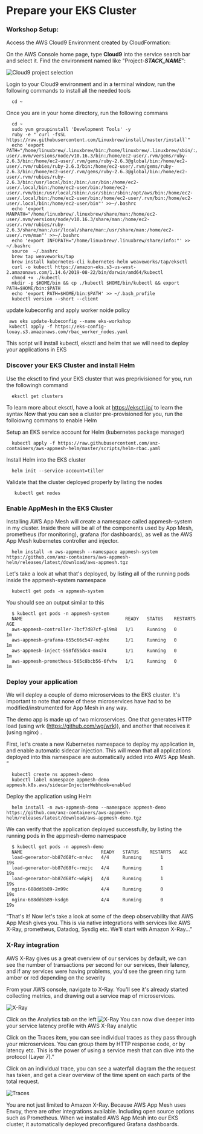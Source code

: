 Prepare your EKS Cluster
====================================================

### Workshop Setup:

Access the AWS Cloud9 Environment created by CloudFormation:

   On the AWS Console home page, type **Cloud9** into the service search bar and select it. Find the environment named like "Project-***STACK_NAME***":

   ![Cloud9 project selection](images/00-cloud9-select.png)
   
   Login to your Cloud9 environment and in a terminal window, run the following commands to install all the needed tools
   
    
      cd ~    
    
   Once you are in your home directory, run the following commans
   
      
      cd ~
      sudo yum groupinstall 'Development Tools' -y
      ruby -e "`curl -fsSL https://raw.githubusercontent.com/Linuxbrew/install/master/install`" 
      echo 'export PATH="/home/linuxbrew/.linuxbrew/bin:/home/linuxbrew/.linuxbrew/sbin/:/home/ec2-user/.nvm/versions/node/v10.16.3/bin:/home/ec2-user/.rvm/gems/ruby-2.6.3/bin:/home/ec2-user/.rvm/gems/ruby-2.6.3@global/bin:/home/ec2-user/.rvm/rubies/ruby-2.6.3/bin:/home/ec2-user/.rvm/gems/ruby-2.6.3/bin:/home/ec2-user/.rvm/gems/ruby-2.6.3@global/bin:/home/ec2-user/.rvm/rubies/ruby-2.6.3/bin:/usr/local/bin:/bin:/usr/bin:/home/ec2-user/.local/bin:/home/ec2-user/bin:/home/ec2-user/.rvm/bin:/usr/local/sbin:/usr/sbin:/sbin:/opt/aws/bin:/home/ec2-user/.local/bin:/home/ec2-user/bin:/home/ec2-user/.rvm/bin:/home/ec2-user/.local/bin:/home/ec2-user/bin"' >>~/.bashrc
      echo 'export MANPATH="/home/linuxbrew/.linuxbrew/share/man:/home/ec2-user/.nvm/versions/node/v10.16.3/share/man:/home/ec2-user/.rvm/rubies/ruby-2.6.3/share/man:/usr/local/share/man:/usr/share/man:/home/ec2-user/.rvm/man"' >>~/.bashrc
      echo 'export INFOPATH="/home/linuxbrew/.linuxbrew/share/info:"' >> ~/.bashrc
      source  ~/.bashrc
      brew tap weaveworks/tap
      brew install kubernetes-cli kubernetes-helm weaveworks/tap/eksctl
      curl -o kubectl https://amazon-eks.s3-us-west-2.amazonaws.com/1.14.6/2019-08-22/bin/darwin/amd64/kubectl
      chmod +x ./kubectl
      mkdir -p $HOME/bin && cp ./kubectl $HOME/bin/kubectl && export PATH=$HOME/bin:$PATH
      echo 'export PATH=$HOME/bin:$PATH' >> ~/.bash_profile
      kubectl version --short --client
      
      
   
  update kubeconfig and apply worker noide policy
   
     
     aws eks update-kubeconfig --name eks-workshop
     kubectl apply -f https://eks-config-louay.s3.amazonaws.com/rbac_worker_nodes.yaml 
     
   This script will install kubectl, eksctl and helm that we will need to deploy your applications in EKS
    
### Discover your EKS Cluster and install Helm

Use the eksctl to find your EKS cluster that was preprivisioned for you, run the followingh command

      eksctl get clusters
      
To learn more about eksctl, have a look at https://eksctl.io/ to learn the syntax
Now that you can see a cluster pre-provisioned for you, run the folloiowng commans to enable Helm

Setup an EKS service account for Helm (kubernetes package manager)

      kubectl apply -f https://raw.githubusercontent.com/anz-containers/aws-appmesh-helm/master/scripts/helm-rbac.yaml
      
Install Helm into the EKS cluster

      helm init --service-account=tiller
      
 Validate that the cluster deployed properly by listing the nodes
 
       kubectl get nodes
    
### Enable AppMesh in the EKS Cluster

Installing AWS App Mesh will create a namespace called appmesh-system in my cluster. Inside there will be all of the components used by App Mesh, prometheus (for monitoring), grafana (for dashboards), as well as the AWS App Mesh kubernetes controller and injector.

      helm install -n aws-appmesh --namespace appmesh-system https://github.com/anz-containers/aws-appmesh-helm/releases/latest/download/aws-appmesh.tgz
      
Let's take a look at what that's deployed, by listing all of the running pods inside the appmesh-system namespace

      kubectl get pods -n appmesh-system
      
You should see an output similar to this

      $ kubectl get pods -n appmesh-system 
      NAME                                      READY   STATUS    RESTARTS   AGE
      aws-appmesh-controller-7bcf7d87cf-gl9m8   1/1     Running   0          1m
      aws-appmesh-grafana-655c66c547-nqbhx      1/1     Running   0          1m
      aws-appmesh-inject-558fd55dc4-mn474       1/1     Running   0          1m
      aws-appmesh-prometheus-565c8bcb56-6fvhw   1/1     Running   0          1m
      
### Deploy your application
We will deploy a couple of demo microservices to the EKS cluster. It's important to note that none of these microservices have had to be modified/instrumented for App Mesh in any way.

The demo app is made up of two microservices. One that generates HTTP load (using wrk (https://github.com/wg/wrk)), and another that receives it (using nginx) .

First, let's create a new Kubernetes namespace to deploy my application in, and enable automatic sidecar injection. This will mean that all applications deployed into this namespace are automatically added into AWS App Mesh. “

      kubectl create ns appmesh-demo
      kubectl label namespace appmesh-demo appmesh.k8s.aws/sidecarInjectorWebhook=enabled

Deploy the application using Helm

      helm install -n aws-appmesh-demo --namespace appmesh-demo https://github.com/anz-containers/aws-appmesh-helm/releases/latest/download/aws-appmesh-demo.tgz

We can verify that the application deployed successfully, by listing the running pods in the appmesh-demo namespace

      $ kubectl get pods -n appmesh-demo 
      NAME                             READY   STATUS    RESTARTS   AGE
      load-generator-bb87d68fc-mr4vc   4/4     Running       1          19s
      load-generator-bb87d68fc-rmzjc   4/4     Running       1          19s
      load-generator-bb87d68fc-w6pkj   4/4     Running       1          19s
      nginx-688dd6b89-2m99c            4/4     Running       0          19s
      nginx-688dd6b89-ksdg6            4/4     Running       0          19s

“That's it! Now let's take a look at some of the deep observability that AWS App Mesh gives you. This is via native integrations with services like AWS X-Ray, prometheus, Datadog, Sysdig etc.
We'll start with Amazon X-Ray...”

### X-Ray integration
AWS X-Ray gives us a great overview of our services by default, we can see the number of transactions per second for our services, their latency, and if any services were having problems, you'd see the green ring turn amber or red depending on the severity

From your AWS console, navigate to X-Ray. You'll see it's already started collecting metrics, and drawing out a service map of microservices.

![X-Ray](images/xray.png)

Click on the Analytics tab on the left
![X-Ray](images/analytics.png)
You can now dive deeper into your service latency profile with AWS X-Ray analytic

Click on the Traces item, you can see individual traces as they pass through your microservices. You can group them by HTTP response code, or by latency etc. This is the power of using a service mesh that can dive into the protocol (Layer 7).” 

Click on an individual trace, you can see a waterfall diagram the the request has taken, and get a clear overview of the time spent on each parts of the total request. 

![Traces](images/traces.png)

You are not just limited to Amazon X-Ray. Because AWS App Mesh uses Envoy, there are other integrations available. Including open source options such as Prometheus.
When we installed AWS App Mesh into our EKS cluster, it automatically deployed preconfigured Grafana dashboards.

